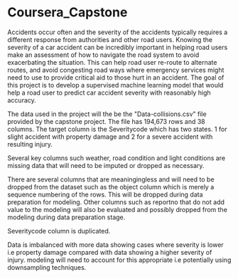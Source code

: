 # Coursera_Capstone
Accidents occur often and the severity of the accidents typically requires a different response from authorities and other road users. Knowing the severity of a car accident can be incredibly important in helping road users make an assessment of how to navigate the road system to avoid exacerbating the situation.  This can help road user re-route to alternate routes, and avoid congesting road ways where emergency services might need to use to provide critical aid to those hurt in an accident.
The goal of this project is to develop a supervised machine learning model that would help a road user to predict car accident severity with reasonably high accuracy.


The data used in the project will the be the "Data-collisions.csv" file provided by the capstone project. The file has  194,673 rows and 38 columns. The target column is the Severitycode which has two states. 1 for slight accident with property damage and 2 for a severe accident with resulting injury.
 
Several key columns such weather, road condition and light conditions are missing data that will need to be imputed or dropped as necessary.
 
 There are several columns that are meaningingless and will need to be dropped from the dataset such as the object column which is merely a sequence numbering of the rows. This will be dropped during data preparation for modeling. Other columns such as reportno that do not add value to the modeling will also be evaluated and possibly dropped from the modeling during data preparation stage.
 
Severitycode column is duplicated.
 
 Data is imbalanced with more data showing cases where severity is lower i.e property damage compared with data showing a higher severity of injury. modeling will need to account for this appropriate i.e potentially using downsampling techniques.

